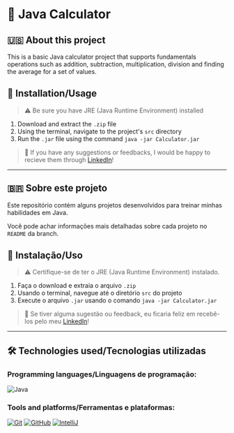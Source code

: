 # 🔢 Java Calculator

## 🇺🇸 About this project

This is a basic Java calculator project that supports fundamentals operations such as addition, subtraction, multiplication, division and finding the average for a set of values.

## 📝 Installation/Usage

> ⚠️ Be sure you have JRE (Java Runtime Environment) installed

1. Download and extract the `.zip` file 
2. Using the terminal, navigate to the project's `src` directory
3. Run the `.jar` file using the command `java -jar Calculator.jar`

> 💬 If you have any suggestions or feedbacks, I would be happy to recieve them through <a href="https://www.linkedin.com/in/bshiromoto/" target="_blank">LinkedIn</a>!

<hr>

## 🇧🇷 Sobre este projeto

Este repositório contém alguns projetos desenvolvidos para treinar minhas habilidades em Java.

Você pode achar informações mais detalhadas sobre cada projeto no `README` da branch.

## 📝 Instalação/Uso

> ⚠️ Certifique-se de ter o JRE (Java Runtime Environment) instalado.

1. Faça o download e extraia o arquivo `.zip`
2. Usando o terminal, navegue até o diretório `src` do projeto
3. Execute o arquivo `.jar` usando o comando `java -jar Calculator.jar`

> 💬 Se tiver alguma sugestão ou feedback, eu ficaria feliz em recebê-los pelo meu <a href="https://www.linkedin.com/in/bshiromoto/" target="_blank">LinkedIn</a>!

<hr>

<!-- ## 🖼️ Screenshots
<div style="display:flex;">

</div> -->

## 🛠️ Technologies used/Tecnologias utilizadas
### Programming languages/Linguagens de programação:
![Java](https://img.shields.io/badge/java-%23ED8B00.svg?style=for-the-badge&logo=openjdk&logoColor=white)

### Tools and platforms/Ferramentas e plataformas:
[![Git](https://img.shields.io/badge/Git-E44C30?style=for-the-badge&logo=git&logoColor=white)]()
[![GitHub](https://img.shields.io/badge/GitHub-100000?style=for-the-badge&logo=github&logoColor=white)]()
[![IntelliJ](https://img.shields.io/badge/IntelliJ_IDEA-000000.svg?style=for-the-badge&logo=intellij-idea&logoColor=white)]()

